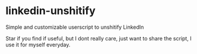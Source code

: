 # linkedin-unshitify
Simple and customizable userscript to unshitify LinkedIn

Star if you find if useful, but I dont really care, just want to share the script, I use it for myself everyday.

